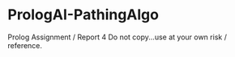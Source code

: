 # PrologAI-PathingAlgo
Prolog Assignment / Report 4
Do not copy...use at your own risk / reference.
